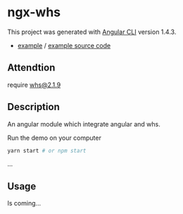 # ngx-whs

This project was generated with [Angular CLI](https://github.com/angular/angular-cli) version 1.4.3.

- [example](http://blog.ctyloading.cn/ngx-whs) / [example source code](https://github.com/WhitestormJS/ngx-whs/tree/master/src/example)

## Attendtion

require whs@2.1.9 

## Description

An angular module which integrate angular and whs.

Run the demo on your computer

``` bash
yarn start # or npm start
```

...

## Usage

Is coming...
